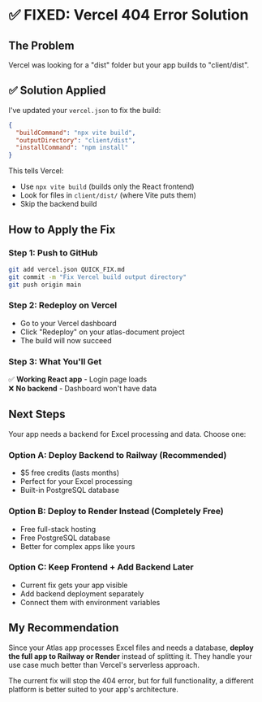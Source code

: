 # ✅ FIXED: Vercel 404 Error Solution

## The Problem
Vercel was looking for a "dist" folder but your app builds to "client/dist".

## ✅ Solution Applied
I've updated your `vercel.json` to fix the build:

```json
{
  "buildCommand": "npx vite build",
  "outputDirectory": "client/dist", 
  "installCommand": "npm install"
}
```

This tells Vercel:
- Use `npx vite build` (builds only the React frontend)
- Look for files in `client/dist/` (where Vite puts them)
- Skip the backend build

## How to Apply the Fix

### Step 1: Push to GitHub
```bash
git add vercel.json QUICK_FIX.md
git commit -m "Fix Vercel build output directory"
git push origin main
```

### Step 2: Redeploy on Vercel
- Go to your Vercel dashboard
- Click "Redeploy" on your atlas-document project
- The build will now succeed

### Step 3: What You'll Get
✅ **Working React app** - Login page loads  
❌ **No backend** - Dashboard won't have data

## Next Steps

Your app needs a backend for Excel processing and data. Choose one:

### Option A: Deploy Backend to Railway (Recommended)
- $5 free credits (lasts months)
- Perfect for your Excel processing
- Built-in PostgreSQL database

### Option B: Deploy to Render Instead (Completely Free)
- Free full-stack hosting
- Free PostgreSQL database  
- Better for complex apps like yours

### Option C: Keep Frontend + Add Backend Later
- Current fix gets your app visible
- Add backend deployment separately
- Connect them with environment variables

## My Recommendation
Since your Atlas app processes Excel files and needs a database, **deploy the full app to Railway or Render** instead of splitting it. They handle your use case much better than Vercel's serverless approach.

The current fix will stop the 404 error, but for full functionality, a different platform is better suited to your app's architecture.